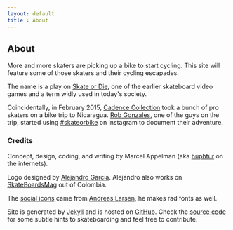 ```yaml
---
layout: default
title : About
---
```

## About
More and more skaters are picking up a bike to start cycling. This site will feature some of those skaters and their cycling escapades.

The name is a play on [Skate or Die](https://en.wikipedia.org/wiki/Skate_or_Die!), one of the earlier skateboard video games and a term widly used in today's society.

Coincidentally, in February 2015, [Cadence Collection](http://www.cadencecollection.com/) took a bunch of pro skaters on a bike trip to Nicaragua. [Rob Gonzales](https://www.instagram.com/chillrobgee/), one of the guys on the trip, started using [#skateorbike](https://www.instagram.com/explore/tags/skateorbike/) on instagram to document their adventure.

### Credits
Concept, design, coding, and writing by Marcel Appelman (aka [huphtur](https://huphtur.nl/) on the internets).

Logo designed by [Alejandro Garcia](https://www.instagram.com/lecassette/). Alejandro also works on [SkateBoardsMag](http://www.skateboardsmagazine.com/) out of Colombia.

The [social icons](https://github.com/larsenwork/web.svg.min) came from [Andreas Larsen](http://larsenwork.com/), he makes rad fonts as well.

Site is generated by [Jekyll](http://jekyllrb.com/) and is hosted on [GitHub](https://github.com/). Check the [source code](https://github.com/skateorbike) for some subtle hints to skateboarding and feel free to contribute.
